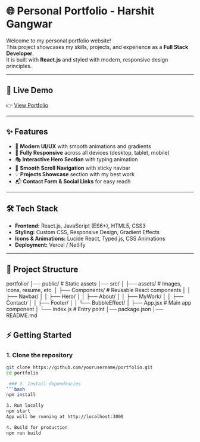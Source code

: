 # 🌐 Personal Portfolio - Harshit Gangwar

Welcome to my personal portfolio website!  
This project showcases my skills, projects, and experience as a **Full Stack Developer**.  
It is built with **React.js** and styled with modern, responsive design principles.  

---

## 🚀 Live Demo  
👉 [View Portfolio](https://your-portfolio-link.vercel.app)  

---

## ✨ Features  
- 🎨 **Modern UI/UX** with smooth animations and gradients  
- 📱 **Fully Responsive** across all devices (desktop, tablet, mobile)  
- 🎭 **Interactive Hero Section** with typing animation  
- 🔗 **Smooth Scroll Navigation** with sticky navbar  
- 💡 **Projects Showcase** section with my best work  
- 📬 **Contact Form & Social Links** for easy reach  

---

## 🛠️ Tech Stack  
- **Frontend:** React.js, JavaScript (ES6+), HTML5, CSS3  
- **Styling:** Custom CSS, Responsive Design, Gradient Effects  
- **Icons & Animations:** Lucide React, Typed.js, CSS Animations  
- **Deployment:** Vercel / Netlify  

---

## 📂 Project Structure  
portfolio/
│── public/ # Static assets
│── src/
│ ├── assets/ # Images, icons, resume, etc.
│ ├── Components/ # Reusable React components
│ │ ├── Navbar/
│ │ ├── Hero/
│ │ ├── About/
│ │ ├── MyWork/
│ │ ├── Contact/
│ │ ├── Footer/
│ │ └── BubbleEffect/
│ ├── App.jsx # Main app component
│ └── index.js # Entry point
│── package.json
│── README.md


## ⚡ Getting Started  

### 1. Clone the repository  
```bash
git clone https://github.com/yourusername/portfolio.git
cd portfolio

 ### 2. Install dependencies
```bash
npm install

3. Run locally
npm start
App will be running at http://localhost:3000

4. Build for production
npm run build
